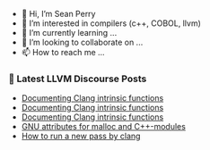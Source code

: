 - 👋 Hi, I’m Sean Perry
- 👀 I’m interested in compilers (c++, COBOL, llvm)
- 🌱 I’m currently learning ...
- 💞️ I’m looking to collaborate on ...
- 📫 How to reach me ...

<!---
s66perry/s66perry is a ✨ special ✨ repository because its `README.md` (this file) appears on your GitHub profile.
You can click the Preview link to take a look at your changes.
--->
### 📕 Latest LLVM Discourse Posts

<!-- DISCOURSE-LLVM:START -->
- [Documenting Clang intrinsic functions](https://discourse.llvm.org/t/documenting-clang-intrinsic-functions/69689#post_3)
- [Documenting Clang intrinsic functions](https://discourse.llvm.org/t/documenting-clang-intrinsic-functions/69689#post_2)
- [Documenting Clang intrinsic functions](https://discourse.llvm.org/t/documenting-clang-intrinsic-functions/69689#post_1)
- [GNU attributes for malloc and C++-modules](https://discourse.llvm.org/t/gnu-attributes-for-malloc-and-c-modules/69688#post_1)
- [How to run a new pass by clang](https://discourse.llvm.org/t/how-to-run-a-new-pass-by-clang/69669#post_2)
<!-- DISCOURSE-LLVM:END -->
